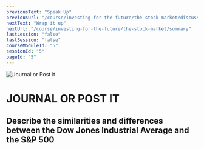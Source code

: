 ```yaml
---
previousText: "Speak Up"
previousUrl: "/course/investing-for-the-future/the-stock-market/discussion"
nextText: "Wrap it up"
nextUrl: "/course/investing-for-the-future/the-stock-market/summary"
lastLession: "false"
lastSession: "false"
courseModuleId: "5"
sessionId: "5"
pageId: "5"
---
```



![Journal or Post it](/assets/img/journal-it.png)
# JOURNAL OR POST IT

## Describe the similarities and differences between the Dow Jones Industrial Average and the S&P 500
<sparkle-feed-post assignment-name="Describe the similarities and differences between the Dow Jones Industrial Average and the S&P 500" ></sparkle-feed-post>